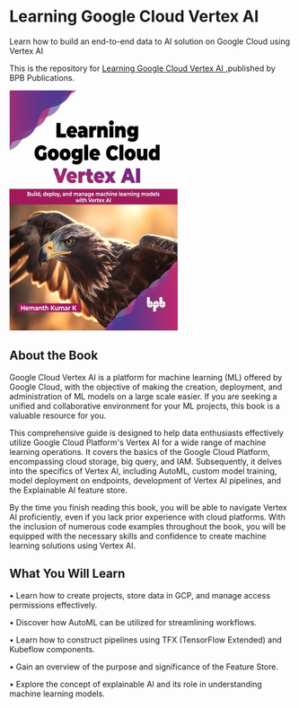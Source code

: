 # Learning Google Cloud Vertex AI

Learn how to build an end-to-end data to AI solution on Google Cloud using Vertex AI

This is the repository for [Learning Google Cloud Vertex AI
](https://bpbonline.com/products/learning-google-cloud-vertex-ai?variant=42873766379720),published by BPB Publications.

<img src="9789355515353.jpg">

## About the Book
Google Cloud Vertex AI is a platform for machine learning (ML) offered by Google Cloud, with the objective of making the creation, deployment, and administration of ML models on a large scale easier. If you are seeking a unified and collaborative environment for your ML projects, this book is a valuable resource for you.

This comprehensive guide is designed to help data enthusiasts effectively utilize Google Cloud Platform's Vertex AI for a wide range of machine learning operations. It covers the basics of the Google Cloud Platform, encompassing cloud storage, big query, and IAM. Subsequently, it delves into the specifics of Vertex AI, including AutoML, custom model training, model deployment on endpoints, development of Vertex AI pipelines, and the Explainable AI feature store.

By the time you finish reading this book, you will be able to navigate Vertex AI proficiently, even if you lack prior experience with cloud platforms. With the inclusion of numerous code examples throughout the book, you will be equipped with the necessary skills and confidence to create machine learning solutions using Vertex AI.

## What You Will Learn
•  Learn how to create projects, store data in GCP, and manage access permissions effectively.

•  Discover how AutoML can be utilized for streamlining workflows.

•  Learn how to construct pipelines using TFX (TensorFlow Extended) and Kubeflow components.

•  Gain an overview of the purpose and significance of the Feature Store. 

•  Explore the concept of explainable AI and its role in understanding machine learning models.
